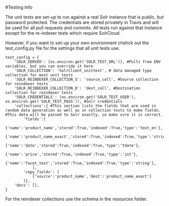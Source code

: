 #Testing Info

The unit tests are set-up to run against a real Solr instance that is public, but password protected. The credentials are stored privately in Travis and will be used for all pull requests and commits. All tests run against that instance except for the re-indexer tests which require SolrCloud. 

However, if you want to set-up your own environment chehck out the test_config.py file for the settings that all unit tests use. 

	test_config = {
	    'SOLR_SERVER': [os.environ.get('SOLR_TEST_URL')], #Pulls from ENV variables, but you can override it here
	    'SOLR_COLLECTION': 'SolrClient_unittest', # data managed type collection for most unit tests
	    'SOLR_REINDEXER_COLLECTION_S': 'source_coll', #Source collection for reindexer tests
	    'SOLR_REINDEXER_COLLECTION_D': 'dest_coll', #Destination collection for reindexer tests
	    'SOLR_CREDENTIALS': (os.environ.get('SOLR_TEST_USER'), os.environ.get('SOLR_TEST_PASS')), #Solr credentials
	    'collections':{ #This section lists the fields that are used in random data generation as well as in collection tests to make fields. 				  #This data will be passed to Solr exactly, so make sure it is correct. 
	        'fields':[
	            {'name':'product_name','stored':True,'indexed':True,'type':'text_en'},
	            {'name':'product_name_exact','stored':True,'indexed':True,'type':'string'},
	            {'name':'date','stored':True,'indexed':True,'type':'tdate'},
	            {'name':'price','stored':True,'indexed':True,'type':'int'},
	            {'name':'facet_test','stored':True,'indexed':True,'type':'string'},
	            ],
	        'copy_fields': [
	            {'source':'product_name','dest':'product_name_exact'}
	        ]},
	    'docs': [],
	}

For the reindexer collections use the schema in the resources folder. 